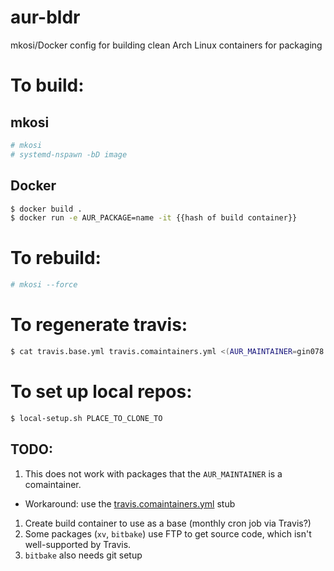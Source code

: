 # aur-bldr
mkosi/Docker config for building clean Arch Linux containers for packaging

# To build:
## mkosi

```bash
# mkosi
# systemd-nspawn -bD image
```

## Docker

```bash
$ docker build .
$ docker run -e AUR_PACKAGE=name -it {{hash of build container}}
```

# To rebuild:

```bash
# mkosi --force
```

# To regenerate travis:

```bash
$ cat travis.base.yml travis.comaintainers.yml <(AUR_MAINTAINER=gin078 python aur-search.py) > .travis.yml
```

# To set up local repos:

```bash
$ local-setup.sh PLACE_TO_CLONE_TO
```

## TODO:

1. This does not work with packages that the `AUR_MAINTAINER` is a comaintainer.
+ Workaround: use the [travis.comaintainers.yml](./travis.comaintainers.yml) stub
1. Create build container to use as a base (monthly cron job via Travis?)
1. Some packages (`xv`, `bitbake`) use FTP to get source code, which isn't well-supported by Travis.
1. `bitbake` also needs git setup
